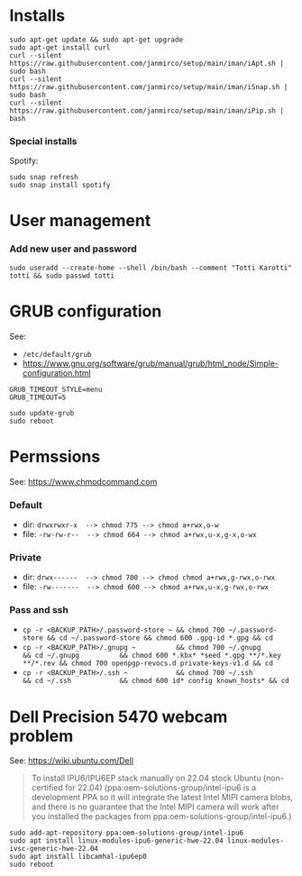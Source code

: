 # Installs

```
sudo apt-get update && sudo apt-get upgrade
sudo apt-get install curl
curl --silent https://raw.githubusercontent.com/janmirco/setup/main/iman/iApt.sh | sudo bash
curl --silent https://raw.githubusercontent.com/janmirco/setup/main/iman/iSnap.sh | sudo bash
curl --silent https://raw.githubusercontent.com/janmirco/setup/main/iman/iPip.sh | bash
```

### Special installs

Spotify:

```
sudo snap refresh
sudo snap install spotify
```

# User management

### Add new user and password

```
sudo useradd --create-home --shell /bin/bash --comment "Totti Karotti" totti && sudo passwd totti
```

# GRUB configuration

See:

- `/etc/default/grub`
- <https://www.gnu.org/software/grub/manual/grub/html_node/Simple-configuration.html>

```
GRUB_TIMEOUT_STYLE=menu
GRUB_TIMEOUT=5
```

```
sudo update-grub
sudo reboot
```

# Permssions

See: <https://www.chmodcommand.com>

### Default

- dir:  `drwxrwxr-x  --> chmod 775 --> chmod a+rwx,o-w`
- file: `-rw-rw-r--  --> chmod 664 --> chmod a+rwx,u-x,g-x,o-wx`

### Private

- dir:  `drwx------  --> chmod 700 --> chmod chmod a+rwx,g-rwx,o-rwx`
- file: `-rw-------  --> chmod 600 --> chmod a+rwx,u-x,g-rwx,o-rwx`

### Pass and ssh

- `cp -r <BACKUP_PATH>/.password-store ~ && chmod 700 ~/.password-store && cd ~/.password-store && chmod 600 .gpg-id *.gpg && cd`
- `cp -r <BACKUP_PATH>/.gnupg ~          && chmod 700 ~/.gnupg          && cd ~/.gnupg          && chmod 600 *.kbx* *seed *.gpg **/*.key **/*.rev && chmod 700 openpgp-revocs.d private-keys-v1.d && cd`
- `cp -r <BACKUP_PATH>/.ssh ~            && chmod 700 ~/.ssh            && cd ~/.ssh            && chmod 600 id* config known_hosts* && cd`

# Dell Precision 5470 webcam problem

See: <https://wiki.ubuntu.com/Dell>

> To install IPU6/IPU6EP stack manually on 22.04 stock Ubuntu (non-certified
> for 22.04) (ppa:oem-solutions-group/intel-ipu6 is a development PPA so it
> will integrate the latest Intel MIPI camera blobs, and there is no guarantee
> that the Intel MIPI camera will work after you installed the packages from
> ppa:oem-solutions-group/intel-ipu6.)

```
sudo add-apt-repository ppa:oem-solutions-group/intel-ipu6
sudo apt install linux-modules-ipu6-generic-hwe-22.04 linux-modules-ivsc-generic-hwe-22.04
sudo apt install libcamhal-ipu6ep0
sudo reboot
```

